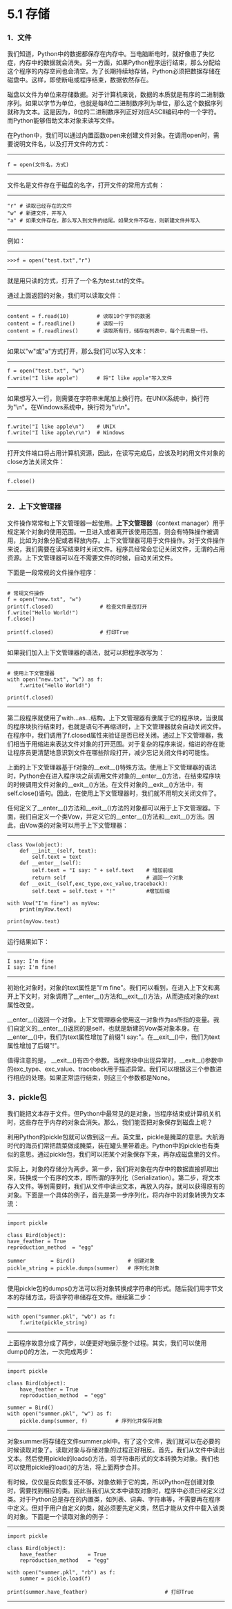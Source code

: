 # 5.1 存储

### 1．文件

我们知道，Python中的数据都保存在内存中。当电脑断电时，就好像患了失忆症，内存中的数据就会消失。另一方面，如果Python程序运行结束，那么分配给这个程序的内存空间也会清空。为了长期持续地存储，Python必须把数据存储在磁盘中。这样，即使断电或程序结束，数据依然存在。

磁盘以文件为单位来存储数据。对于计算机来说，数据的本质就是有序的二进制数序列。如果以字节为单位，也就是每8位二进制数序列为单位，那么这个数据序列就称为文本。这是因为，8位的二进制数序列正好对应ASCII编码中的一个字符。而Python能够借助文本对象来读写文件。

在Python中，我们可以通过内置函数open来创建文件对象。在调用open时，需要说明文件名，以及打开文件的方式：

------------------------------------------------------------------------

    f = open(文件名，方式)

------------------------------------------------------------------------

文件名是文件存在于磁盘的名字，打开文件的常用方式有：

------------------------------------------------------------------------

    "r" # 读取已经存在的文件
    "w" # 新建文件，并写入
    "a" # 如果文件存在，那么写入到文件的结尾。如果文件不存在，则新建文件并写入

------------------------------------------------------------------------

例如：

------------------------------------------------------------------------

    >>>f = open("test.txt","r")

------------------------------------------------------------------------

就是用只读的方式，打开了一个名为test.txt的文件。

通过上面返回的对象，我们可以读取文件：

------------------------------------------------------------------------

    content = f.read(10)         # 读取10个字节的数据
    content = f.readline()       # 读取一行
    content = f.readlines()      # 读取所有行，储存在列表中，每个元素是一行。

------------------------------------------------------------------------

如果以"w"或"a"方式打开，那么我们可以写入文本：

------------------------------------------------------------------------

    f = open("test.txt", "w")
    f.write("I like apple")      # 将"I like apple"写入文件

------------------------------------------------------------------------

如果想写入一行，则需要在字符串末尾加上换行符。在UNIX系统中，换行符为"\\n"。在Windows系统中，换行符为"\\r\\n"。

------------------------------------------------------------------------

    f.write("I like apple\n")    # UNIX
    f.write("I like apple\r\n")  # Windows

------------------------------------------------------------------------

打开文件端口将占用计算机资源，因此，在读写完成后，应该及时的用文件对象的close方法关闭文件：

------------------------------------------------------------------------

    f.close()

------------------------------------------------------------------------

### 2．上下文管理器

文件操作常常和上下文管理器一起使用。**上下文管理器**（context manager）用于规定某个对象的使用范围。一旦进入或者离开该使用范围，则会有特殊操作被调用，比如为对象分配或者释放内存。上下文管理器可用于文件操作。对于文件操作来说，我们需要在读写结束时关闭文件。程序员经常会忘记关闭文件，无谓的占用资源。上下文管理器可以在不需要文件的时候，自动关闭文件。

下面是一段常规的文件操作程序：

------------------------------------------------------------------------

    # 常规文件操作
    f = open("new.txt", "w")
    print(f.closed)               # 检查文件是否打开
    f.write("Hello World!")
    f.close()

    print(f.closed)               # 打印True

------------------------------------------------------------------------

如果我们加入上下文管理器的语法，就可以把程序改写为：

------------------------------------------------------------------------

    # 使用上下文管理器
    with open("new.txt", "w") as f:
        f.write("Hello World!")

    print(f.closed)

------------------------------------------------------------------------

第二段程序就使用了with...as...结构。上下文管理器有隶属于它的程序块，当隶属的程序块执行结束时，也就是语句不再缩进时，上下文管理器就会自动关闭文件。在程序中，我们调用了f.closed属性来验证是否已经关闭。通过上下文管理器，我们相当于用缩进来表达文件对象的打开范围。对于复杂的程序来说，缩进的存在能让程序员更清楚地意识到文件在哪些阶段打开，减少忘记关闭文件的可能性。

上面的上下文管理器基于f对象的\_\_exit\_\_()特殊方法。使用上下文管理器的语法时，Python会在进入程序块之前调用文件对象的\_\_enter\_\_()方法，在结束程序块的时候调用文件对象的\_\_exit\_\_()方法。在文件对象的\_\_exit\_\_()方法中，有self.close()语句。因此，在使用上下文管理器时，我们就不用明文关闭文件了。

任何定义了\_\_enter\_\_()方法和\_\_exit\_\_()方法的对象都可以用于上下文管理器。下面，我们自定义一个类Vow，并定义它的\_\_enter\_\_()方法和\_\_exit\_\_()方法。因此，由Vow类的对象可以用于上下文管理器：

------------------------------------------------------------------------

    class Vow(object):
        def __init__(self, text):
            self.text = text
        def __enter__(self):
            self.text = "I say: " + self.text    # 增加前缀
            return self                          # 返回一个对象
        def __exit__(self,exc_type,exc_value,traceback):
            self.text = self.text + "!"          #增加后缀

    with Vow("I'm fine") as myVow:
        print(myVow.text)

    print(myVow.text)

------------------------------------------------------------------------

运行结果如下：

------------------------------------------------------------------------

    I say: I'm fine
    I say: I'm fine!

------------------------------------------------------------------------

初始化对象时，对象的text属性是"I'm
fine"。我们可以看到，在进入上下文和离开上下文时，对象调用了\_\_enter\_\_()方法和\_\_exit\_\_()方法，从而造成对象的text属性改变。

\_\_enter\_\_()返回一个对象。上下文管理器会使用这一对象作为as所指的变量。我们自定义的\_\_enter\_\_()返回的是self，也就是新建的Vow类对象本身。在\_\_enter\_\_()中，我们为text属性增加了前缀"I
say:"。在\_\_exit\_\_()中，我们为text属性增加了后缀"!"。

值得注意的是，
\_\_exit\_\_()有四个参数。当程序块中出现异常时，\_\_exit\_\_()参数中的exc\_type、exc\_value、traceback用于描述异常。我们可以根据这三个参数进行相应的处理。如果正常运行结束，则这三个参数都是None。

### 3．pickle包

我们能把文本存于文件。但Python中最常见的是对象，当程序结束或计算机关机时，这些存在于内存的对象会消失。那么，我们能否把对象保存到磁盘上呢？

利用Python的pickle包就可以做到这一点。英文里，pickle是腌菜的意思。大航海时代的海员们常把蔬菜做成腌菜，装在罐头里带着走。Python中的pickle也有类似的意思。通过pickle包，我们可以把某个对象保存下来，再存成磁盘里的文件。

实际上，对象的存储分为两步。第一步，我们将对象在内存中的数据直接抓取出来，转换成一个有序的文本，即所谓的序列化（Serialization）。第二步，将文本存入文件。等到需要时，我们从文件中读出文本，再放入内存，就可以获得原有的对象。下面是一个具体的例子，首先是第一步序列化，将内存中的对象转换为文本流：

------------------------------------------------------------------------

    import pickle

    class Bird(object):
    have_feather = True
    reproduction_method  = "egg"

    summer        = Bird()                 # 创建对象
    pickle_string = pickle.dumps(summer)   # 序列化对象

------------------------------------------------------------------------

使用pickle包的dumps()方法可以将对象转换成字符串的形式。随后我们用字节文本的存储方法，将该字符串储存在文件。继续第二步：

------------------------------------------------------------------------

    with open("summer.pkl", "wb") as f:
        f.write(pickle_string)

------------------------------------------------------------------------

上面程序故意分成了两步，以便更好地展示整个过程。其实，我们可以使用dump()的方法，一次完成两步：

------------------------------------------------------------------------

    import pickle

    class Bird(object):
        have_feather = True
        reproduction_method  = "egg"

    summer = Bird()
    with open("summer.pkl", "w") as f:
        pickle.dump(summer, f)         # 序列化并保存对象

------------------------------------------------------------------------

对象summer将存储在文件summer.pkl中。有了这个文件，我们就可以在必要的时候读取对象了。读取对象与存储对象的过程正好相反。首先，我们从文件中读出文本。然后使用pickle的loads()方法，将字符串形式的文本转换为对象。我们也可以使用pickle的load()的方法，将上面两步合并。

有时候，仅仅是反向恢复还不够。对象依赖于它的类，所以Python在创建对象时，需要找到相应的类。因此当我们从文本中读取对象时，程序中必须已经定义过类。对于Python总是存在的内置类，如列表、词典、字符串等，不需要再在程序中定义。但对于用户自定义的类，就必须要先定义类，然后才能从文件中载入该类的对象。下面是一个读取对象的例子：

------------------------------------------------------------------------

    import pickle

    class Bird(object):
        have_feather          = True
        reproduction_method   = "egg"

    with open("summer.pkl", "rb") as f:
        summer = pickle.load(f)

    print(summer.have_feather)                         # 打印True

------------------------------------------------------------------------
